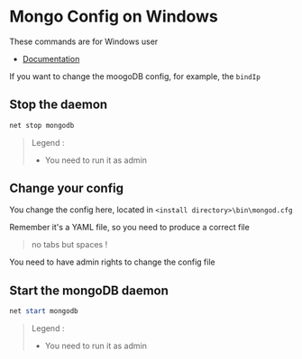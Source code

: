 # Mongo Config on Windows

These commands are for Windows user

- [Documentation](https://docs.mongodb.com/manual/reference/configuration-options/)

If you want to change the moogoDB config, for example, the `bindIp`

## Stop the daemon

```powershell
net stop mongodb
```

> Legend :
>
> - You need to run it as admin

## Change your config

You change the config here, located in `<install directory>\bin\mongod.cfg`

Remember it's a YAML file, so you need to produce a correct file

> no tabs but spaces !

You need to have admin rights to change the config file

## Start the mongoDB daemon

```powershell
net start mongodb
```

> Legend :
>
> - You need to run it as admin
